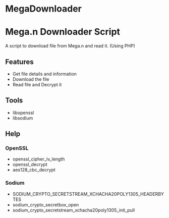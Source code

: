 # MegaDownloader

# Mega.n Downloader Script

A script to download file from Mega.n and read it. (Using PHP)

## Features

- Get file details and information
- Download the file
- Read file and Decrypt it

## Tools

- libopenssl
- libsodium

## Help

### OpenSSL

- openssl_cipher_iv_length
- openssl_decrypt
- aes128_cbc_decrypt

### Sodium

- SODIUM_CRYPTO_SECRETSTREAM_XCHACHA20POLY1305_HEADERBYTES
- sodium_crypto_secretbox_open
- sodium_crypto_secretstream_xchacha20poly1305_init_pull
